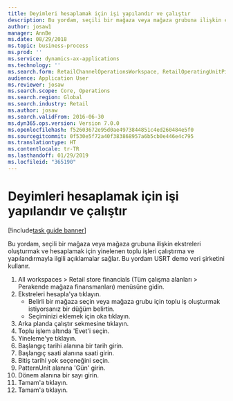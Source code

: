 ```yaml
---
title: Deyimleri hesaplamak için işi yapılandır ve çalıştır
description: Bu yordam, seçili bir mağaza veya mağaza grubuna ilişkin ekstreleri oluşturmak ve hesaplamak için yinelenen toplu işleri çalıştırma ve yapılandırmayla ilgili açıklamalar sağlar.
author: josaw1
manager: AnnBe
ms.date: 08/29/2018
ms.topic: business-process
ms.prod: ''
ms.service: dynamics-ax-applications
ms.technology: ''
ms.search.form: RetailChannelOperationsWorkspace, RetailOperatingUnitPicker, SysRecurrence
audience: Application User
ms.reviewer: josaw
ms.search.scope: Core, Operations
ms.search.region: Global
ms.search.industry: Retail
ms.author: josaw
ms.search.validFrom: 2016-06-30
ms.dyn365.ops.version: Version 7.0.0
ms.openlocfilehash: f52603672e95d0ae4973844851c4ed260484e5f0
ms.sourcegitcommit: 0f530e5f72a40f383868957a6b5cb0e446e4c795
ms.translationtype: HT
ms.contentlocale: tr-TR
ms.lasthandoff: 01/29/2019
ms.locfileid: "365190"
---
```

# <a name="configure-and-run-job-to-calculate-statements"></a>Deyimleri hesaplamak için işi yapılandır ve çalıştır

[!include[task guide banner](../includes/task-guide-banner.md)]

Bu yordam, seçili bir mağaza veya mağaza grubuna ilişkin ekstreleri oluşturmak ve hesaplamak için yinelenen toplu işleri çalıştırma ve yapılandırmayla ilgili açıklamalar sağlar. Bu yordam USRT demo veri şirketini kullanır.

1. All workspaces > Retail store financials (Tüm çalışma alanları > Perakende mağaza finansmanları) menüsüne gidin.
2. Ekstreleri hesapla'ya tıklayın.
    * Belirli bir mağaza seçin veya mağaza grubu için toplu iş oluşturmak istiyorsanız bir düğüm belirtin.  
    * Seçiminizi eklemek için oka tıklayın.  
3. Arka planda çalıştır sekmesine tıklayın.
4. Toplu işlem altında 'Evet'i seçin.
5. Yineleme'ye tıklayın.
6. Başlangıç tarihi alanına bir tarih girin.
7. Başlangıç saati alanına saati girin.
8. Bitiş tarihi yok seçeneğini seçin.
9. PatternUnit alanına 'Gün' girin.
10. Dönem alanına bir sayı girin.
11. Tamam'a tıklayın.
12. Tamam'a tıklayın.

